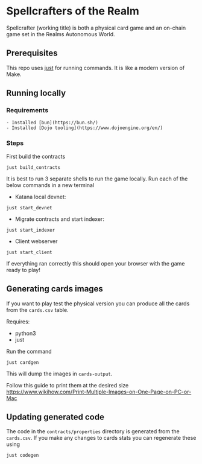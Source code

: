 # Spellcrafters of the Realm

Spellcrafter (working title) is both a physical card game and an on-chain game set in the Realms Autonomous World.

## Prerequisites

This repo uses [just](https://github.com/casey/just) for running commands. It is like a modern version of Make.

## Running locally

### Requirements
    - Installed [bun](https://bun.sh/)
    - Installed [Dojo tooling](https://www.dojoengine.org/en/)

### Steps

First build the contracts

```shell
just build_contracts
```

It is best to run 3 separate shells to run the game locally. Run each of the below commands in a new terminal

- Katana local devnet:  
```shell
just start_devnet
```

- Migrate contracts and start indexer:  
```shell
just start_indexer
```

- Client webserver  
```shell
just start_client
```

If everything ran correctly this should open your browser with the game ready to play!

## Generating cards images

If you want to play test the physical version you can produce all the cards from the `cards.csv` table.

Requires:
- python3
- just 

Run the command

```shell
just cardgen
```

This will dump the images in `cards-output`.

Follow this guide to print them at the desired size https://www.wikihow.com/Print-Multiple-Images-on-One-Page-on-PC-or-Mac

## Updating generated code

The code in the `contracts/properties` directory is generated from the `cards.csv`. If you make any changes to cards stats you can regenerate these using

```shell
just codegen
```